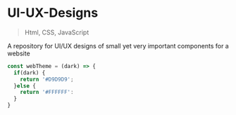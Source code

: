 # UI-UX-Designs
> Html, CSS, JavaScript


A repository for UI/UX designs of small yet very important components for a website
```js
const webTheme = (dark) => {
  if(dark) {
    return '#D9D9D9';
  }else {
    return '#FFFFFF':
  }
}
```
